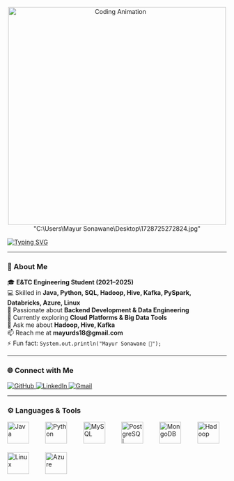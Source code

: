 <!-- Banner GIF -->
<p align="center">
  <img src=""C:\Users\Mayur Sonawane\Desktop\1728725272824.jpg"" width="500" alt="Coding Animation"/>"C:\Users\Mayur Sonawane\Desktop\1728725272824.jpg"
</p>

<!-- Typing Animation -->
[![Typing SVG](https://readme-typing-svg.demolab.com?font=Fira+Code&size=28&pause=1000&color=00BFFF&center=true&vCenter=true&width=800&lines=Hi+👋,+I'm+Mayur+Sonawane;🚀+Big+Data+%26+Data+Engineering+Enthusiast;💡+Always+Learning+New+Technologies)](https://git.io/typing-svg)

---

### 🌟 About Me  
<p style="margin-left:0;">
🎓 <strong>E&TC Engineering Student (2021–2025)</strong><br>
💻 Skilled in <strong>Java, Python, SQL, Hadoop, Hive, Kafka, PySpark, Databricks, Azure, Linux</strong><br>
🚀 Passionate about <strong>Backend Development & Data Engineering</strong><br>
🌱 Currently exploring <strong>Cloud Platforms & Big Data Tools</strong><br>
💬 Ask me about <strong>Hadoop, Hive, Kafka</strong><br>
📫 Reach me at <strong>mayurds18@gmail.com</strong><br>
⚡ Fun fact: <code>System.out.println("Mayur Sonawane 🚀");</code>
</p>

---

### 🌐 Connect with Me
<p>
  <a href="https://github.com/mayursnwn315" target="_blank">
    <img alt="GitHub" src="https://img.shields.io/badge/GitHub-%2312100E.svg?&style=for-the-badge&logo=Github&logoColor=white" />
  </a> 
  <a href="https://www.linkedin.com/in/mayur-sonawane-ba9194267/" target="_blank">
    <img alt="LinkedIn" src="https://img.shields.io/badge/LinkedIn-%230077B5.svg?&style=for-the-badge&logo=linkedin&logoColor=white" />
  </a> 
  <a href="mailto:mayurds18@gmail.com" target="_blank">
    <img alt="Gmail" src="https://img.shields.io/badge/Gmail-%23D14836.svg?&style=for-the-badge&logo=gmail&logoColor=white" />
  </a>
</p>


---

### ⚙️ Languages & Tools
<div style="display:grid; grid-template-columns: repeat(auto-fit, minmax(60px, 1fr)); gap: 20px; align-items: center;">
  <img src="https://cdn.jsdelivr.net/gh/devicons/devicon/icons/java/java-original.svg" 
       width="50" height="50" style="transition: transform 0.3s;" 
       onmouseover="this.style.transform='scale(1.2)'" 
       onmouseout="this.style.transform='scale(1)'" title="Java"/>
  <img src="https://cdn.jsdelivr.net/gh/devicons/devicon/icons/python/python-original.svg" 
       width="50" height="50" style="transition: transform 0.3s;" 
       onmouseover="this.style.transform='scale(1.2)'" 
       onmouseout="this.style.transform='scale(1)'" title="Python"/>
  <img src="https://cdn.jsdelivr.net/gh/devicons/devicon/icons/mysql/mysql-original.svg" 
       width="50" height="50" style="transition: transform 0.3s;" 
       onmouseover="this.style.transform='scale(1.2)'" 
       onmouseout="this.style.transform='scale(1)'" title="MySQL"/>
  <img src="https://cdn.jsdelivr.net/gh/devicons/devicon/icons/postgresql/postgresql-original.svg" 
       width="50" height="50" style="transition: transform 0.3s;" 
       onmouseover="this.style.transform='scale(1.2)'" 
       onmouseout="this.style.transform='scale(1)'" title="PostgreSQL"/>
  <img src="https://cdn.jsdelivr.net/gh/devicons/devicon/icons/mongodb/mongodb-original.svg" 
       width="50" height="50" style="transition: transform 0.3s;" 
       onmouseover="this.style.transform='scale(1.2)'" 
       onmouseout="this.style.transform='scale(1)'" title="MongoDB"/>
  <img src="https://cdn.jsdelivr.net/gh/devicons/devicon/icons/hadoop/hadoop-original.svg" 
       width="50" height="50" style="transition: transform 0.3s;" 
       onmouseover="this.style.transform='scale(1.2)'" 
       onmouseout="this.style.transform='scale(1)'" title="Hadoop"/>
  <img src="https://cdn.jsdelivr.net/gh/devicons/devicon/icons/linux/linux-original.svg" 
       width="50" height="50" style="transition: transform 0.3s;" 
       onmouseover="this.style.transform='scale(1.2)'" 
       onmouseout="this.style.transform='scale(1)'" title="Linux"/>
  <img src="https://cdn.jsdelivr.net/gh/devicons/devicon/icons/azure/azure-original.svg" 
       width="50" height="50" style="transition: transform 0.3s;" 
       onmouseover="this.style.transform='scale(1.2)'" 
       onmouseout="this.style.transform='scale(1)'" title="Azure"/>
</div>
